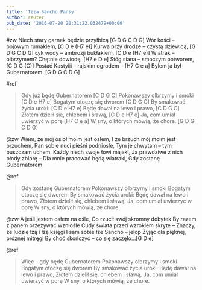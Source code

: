 ```yaml
---
title: 'Teza Sancho Pansy'
author: reuter
pub_date: '2016-07-20 20:31:22.032479+00:00'
---
```


#zw
Niech stary garnek będzie przyłbicą [G D G C D G]
Wór kości – bojowym rumakiem, [C D e (H7 e)]
Kurwa przy drodze – czystą dziewicą, [G D G C D G]
Łyk wody – ambrozji bukłakiem, [C D e (H7 e)]
Wiatrak – olbrzymem? Chętnie dowiodę, [H7 e D e]
Stóg siana – smoczym potworem, [C D G (C)]
Postać Kastylii – rajskim ogrodem – [H7 C e a]
Bylem ja był Gubernatorem. [G D G C D G]

#ref
>Gdy już będę Gubernatorem [C D G C]
>Pokonawszy olbrzymy i smoki [C D e H7 e]
>Bogatym otoczę się dworem [C D G C]
>By smakować życia uroki: [C D e H7 e]
>Będę dawał na lewo i prawo, [C D G C]
>Złotem dzielił się, chlebem i sławą, [C D e H7 e]
>Ja, com umiał uwierzyć w porę [H7 C e a]
>W sny, o których mówią, że chore. [G D G C D G]

@zw
Wiem, że mój osioł moim jest osłem,
I że brzuch mój moim jest brzuchem,
Pan sobie nuci pieśni podniosłe,
Tym je chwytam – tym puszczam uchem.
Każdy niech swoje łowi majaki,
Ja prawdziwe z nich płody zbiorę –
Dla mnie pracować będą wiatraki,
Gdy zostanę Gubernatorem.

@ref
>Gdy zostanę Gubernatorem
>Pokonawszy olbrzymy i smoki
>Bogatym otoczę się dworem
>By smakować życia uroki:
>Będę dawał na lewo i prawo,
>Złotem dzielił się, chlebem i sławą,
>Ja, com umiał uwierzyć w porę
>W sny, o których mówią, że chore.

@zw
A jeśli jestem osłem na ośle,
Co rzucił swój skromny dobytek
By razem z panem przeżywać wzniośle
Cudy świata przed wzrokiem skryte –
Znaczy, że ludzie łżą i łżą księgi
I sam sobie łże Sancho – jełop
Żyjąc dla pięknej, próżnej mitręgi
By choć skończyć – co się zaczęło…[G D e]

@ref
>Więc – gdy będę Gubernatorem
>Pokonawszy olbrzymy i smoki
>Bogatym otoczę się dworem
>By smakować życia uroki:
>Będę dawał na lewo i prawo,
>Złotem dzielił się, chlebem i sławą,
>Ja, com umiał uwierzyć w porę
>W sny, o których mówią, że chore.
